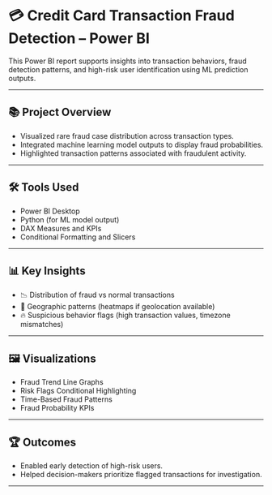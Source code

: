 # 💳 Credit Card Transaction Fraud Detection – Power BI

This Power BI report supports insights into transaction behaviors, fraud detection patterns, and high-risk user identification using ML prediction outputs.

---

## 📚 Project Overview

- Visualized rare fraud case distribution across transaction types.
- Integrated machine learning model outputs to display fraud probabilities.
- Highlighted transaction patterns associated with fraudulent activity.

---

## 🛠️ Tools Used

- Power BI Desktop
- Python (for ML model output)
- DAX Measures and KPIs
- Conditional Formatting and Slicers

---

## 📊 Key Insights

- 📉 Distribution of fraud vs normal transactions
- 📍 Geographic patterns (heatmaps if geolocation available)
- 🔥 Suspicious behavior flags (high transaction values, timezone mismatches)

---

## 🖼️ Visualizations

- Fraud Trend Line Graphs
- Risk Flags Conditional Highlighting
- Time-Based Fraud Patterns
- Fraud Probability KPIs

---

## 🏆 Outcomes

- Enabled early detection of high-risk users.
- Helped decision-makers prioritize flagged transactions for investigation.

---

